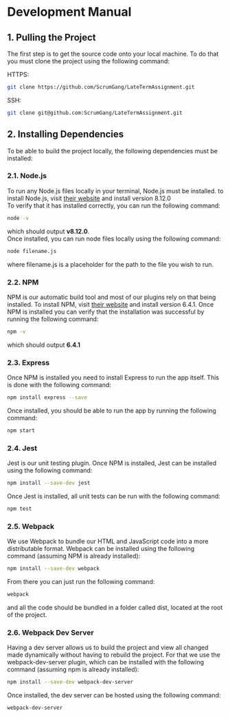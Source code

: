# Development Manual
## 1. Pulling the Project
The first step is to get the source code onto your local machine. To do that you must clone the project using the following command:
  
HTTPS:
```bash
git clone https://github.com/ScrumGang/LateTermAssignment.git
```
SSH:
```bash
git clone git@github.com:ScrumGang/LateTermAssignment.git
```
## 2. Installing Dependencies
To be able to build the project locally, the following dependencies must be installed:
### 2.1. Node.js
To run any Node.js files locally in your terminal, Node.js must be installed. to install Node.js, visit [their website](https://www.npmjs.com/) and install version 8.12.0  
To verify that it has installed correctly, you can run the following command:
```bash
node -v
```
which should output **v8.12.0**.  
Once installed, you can run node files locally using the following command:
```bash
node filename.js
```
where filename.js is a placeholder for the path to the file you wish to run.
### 2.2. NPM
NPM is our automatic build tool and most of our plugins rely on that being installed. To install NPM, visit [their website](https://www.npmjs.com/) and install version 6.4.1. 
Once NPM is installed you can verify that the installation was successful by running the following command:
```bash
npm -v
```
which should output **6.4.1**
### 2.3. Express
Once NPM is installed you need to install Express to run the app itself. This is done with the following command:
```bash
npm install express --save
```
Once installed, you should be able to run the app by running the following command:
```bash
npm start
```
### 2.4. Jest
Jest is our unit testing plugin. Once NPM is installed, Jest can be installed using the following command:
```bash
npm install --save-dev jest
```
Once Jest is installed, all unit tests can be run with the following command:
```bash
npm test
```
### 2.5. Webpack
We use Webpack to bundle our HTML and JavaScript code into a more distributable format. Webpack can be installed using the following command (assuming NPM is already installed):  
  
```bash
npm install --save-dev webpack
```
From there you can just run the following command:
```bash
webpack
```
and all the code should be bundled in a folder called dist, located at the root of the project.
### 2.6. Webpack Dev Server
Having a dev server allows us to build the project and view all changed made dynamically without having to rebuild the project. For that we use the webpack-dev-server plugin, which can be installed with the following command (assuming npm is already installed):
```bash
npm install --save-dev webpack-dev-server
```
Once installed, the dev server can be hosted using the following command:
```bash
webpack-dev-server
```
